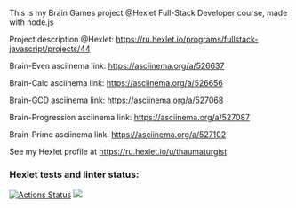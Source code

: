 This is my Brain Games project @Hexlet Full-Stack Developer course, made with node.js

Project description @Hexlet: https://ru.hexlet.io/programs/fullstack-javascript/projects/44

Brain-Even asciinema link: https://asciinema.org/a/526637

Brain-Calc asciinema link: https://asciinema.org/a/526656

Brain-GCD asciinema link: https://asciinema.org/a/527068

Brain-Progression asciinema link: https://asciinema.org/a/527087

Brain-Prime asciinema link: https://asciinema.org/a/527102

See my Hexlet profile at https://ru.hexlet.io/u/thaumaturgist

### Hexlet tests and linter status:
[![Actions Status](https://github.com/Taumaturgist/backend-project-44/workflows/hexlet-check/badge.svg)](https://github.com/Taumaturgist/backend-project-44/actions)
<a href="https://codeclimate.com/github/Taumaturgist/backend-project-44/maintainability"><img src="https://api.codeclimate.com/v1/badges/03b5fb335e1fc3cc3a9c/maintainability" /></a>